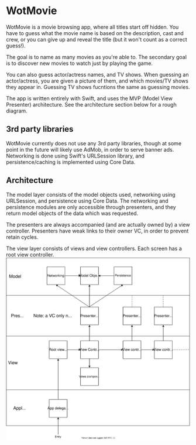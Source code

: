 # WotMovie

WotMovie is a movie browsing app, where all titles start off hidden. You have to guess what the movie name is based on the description, cast and crew, or you can give up and reveal the title (but it won't count as a correct guess!).

The goal is to name as many movies as you're able to. The secondary goal is to discover new movies to watch just by playing the game.

You can also guess actor/actress names, and TV shows. When guessing an actor/actress, you are given a picture of them, and which movies/TV shows they appear in. Guessing TV shows fucntions the same as guessing movies.

The app is written entirely with Swift, and uses the MVP (Model View Presenter) architecture. See the architecture section below for a rough diagram.

## 3rd party libraries
WotMovie currently does not use any 3rd party libraries, though at some point in the future will likely use AdMob, in order to serve banner ads. Networking is done using Swift's URLSession library, and persistence/caching is implemented using Core Data.

## Architecture
The model layer consists of the model objects used, networking using URLSession, and persistence using Core Data. The networking and persistence modules are only accessible through presenters, and they return model objects of the data which was requested.

The presenters are always accompanied (and are actually owned by) a view controller. Presenters have weak links to their owner VC, in order to prevent retain cycles.

The view layer consists of views and view controllers. Each screen has a root view controller.
![Alt text](./wotmovie_arch.svg)
